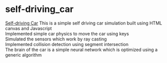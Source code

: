 # self-driving_car
[Self-driving Car](https://github.com/Shakti8125/self-driving_car/assets/82773142/31516f84-986d-4c07-9edc-2cc784b24cd3)
This is a simple self driving car simulation built using HTML canvas and Javascript<br />
Implemented simple car physics to move the car using keys<br />
Simulated the sensors which work by ray casting<br />
Implemented collision detection using segment intersection<br />
The brain of the car is a simple neural network which is optimized
using a generic algorithm<br />


